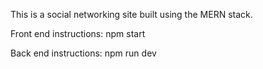 
This is a social networking site built using the MERN stack. 

Front end instructions:
npm start

Back end instructions:
npm run dev
